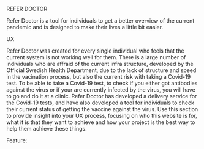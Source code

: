 REFER DOCTOR

Refer Doctor is a tool for individuals to get a better overview of the current pandemic and is designed to make their lives a little bit easier. 


UX

Refer Doctor was created for every single individual who feels that the current system is not working well for them. There is a large number of individuals
who are affraid of the current infra structure, developed by the Official Swedish Health Department, due to the lack of structure and speed in the vacination process, 
but also the current risk with taking a Covid-19 test. To be able to take a Covid-19 test, to check if you either got antibodies against the virus or if your are currently 
infected by the virus, you will have to go and do it at a clinic. Refer Doctor has developed a delivery service for the Covid-19 tests, and have also developed a tool for 
individuals to check their current status of getting the vaccine against the virus. 
Use this section to provide insight into your UX process, focusing on who this website is for, what it is that they want to achieve and how your project is the best way to help them achieve these things.



Feature: 

